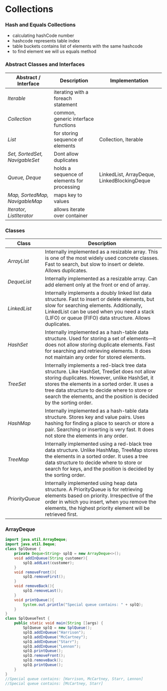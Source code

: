 # Collections ###

### Hash and Equals Collections
* calculating hashCode number
* hashcode represents table index
* table buckets contains list of elements with the same hashcode
* to find element we will us equals method


### Abstract Classes and Interfaces ###
Abstract / Interface | Description | Implementation 
--- | --- | ---
*Iterable* |  iterating with a foreach statement | 
*Collection* |  common, generic interface functions
*List* |  for storing sequence of elements | Collection<E>, Iterable<E>
*Set, SortedSet, NavigableSet* | Dont allow duplicates
*Queue, Deque* | holds a sequence of elements for processing | LinkedList, ArrayDeque, LinkedBlockingDeque
*Map, SortedMap, NavigableMap* | maps key to values
*Iterator, ListIterator* | allows iterate over container

### Classes ###
Class | Description
--- | --- 
*ArrayList* |  Internally implemented as a resizable array. This is one of the most widely used concrete classes. Fast to search, but slow to insert or delete. Allows duplicates.
*DequeList* |  Internally implemented as a resizable array. Can add element only at the front or end of array.
*LinkedList* | Internally implements a doubly linked list data structure. Fast to insert or delete elements, but slow for searching elements. Additionally, LinkedList can be used when you need a stack (LIFO) or queue (FIFO) data structure. Allows duplicates.
*HashSet* | Internally implemented as a hash-table data structure. Used for storing a set of elements—it does not allow storing duplicate elements. Fast for searching and retrieving elements. It does not maintain any order for stored elements.
*TreeSet* | Internally implements a red-black tree data structure. Like HashSet, TreeSet does not allow storing duplicates. However, unlike HashSet, it stores the elements in a sorted order. It uses a tree data structure to decide where to store or search the elements, and the position is decided by the sorting order.
*HashMap* | Internally implemented as a hash-table data structure. Stores key and value pairs. Uses hashing for finding a place to search or store a pair. Searching or inserting is very fast. It does not store the elements in any order.
*TreeMap* | Internally implemented using a red-black tree data structure. Unlike HashMap, TreeMap stores the elements in a sorted order. It uses a tree data structure to decide where to store or search for keys, and the position is decided by the sorting order.
*PriorityQueue* | Internally implemented using heap data structure. A PriorityQueue is for retrieving elements based on priority. Irrespective of the order in which you insert, when you remove the elements, the highest priority element will be retrieved first.

### ArrayDeque ###
```java
import java.util.ArrayDeque;
import java.util.Deque;
class SplQueue {
    private Deque<String> splQ = new ArrayDeque<>();
    void addInQueue(String customer){
        splQ.addLast(customer);
    }
    void removeFront(){
        splQ.removeFirst();
    }
    void removeBack(){
        splQ.removeLast();
    }
    void printQueue(){
        System.out.println("Special queue contains: " + splQ);
    }
}
class SplQueueTest {
    public static void main(String []args) {
        SplQueue splQ = new SplQueue();
        splQ.addInQueue("Harrison");
        splQ.addInQueue("McCartney");
        splQ.addInQueue("Starr");
        splQ.addInQueue("Lennon");
        splQ.printQueue();
        splQ.removeFront();
        splQ.removeBack();
        splQ.printQueue();
    }
}
//Special queue contains: [Harrison, McCartney, Starr, Lennon]
//Special queue contains: [McCartney, Starr]
```